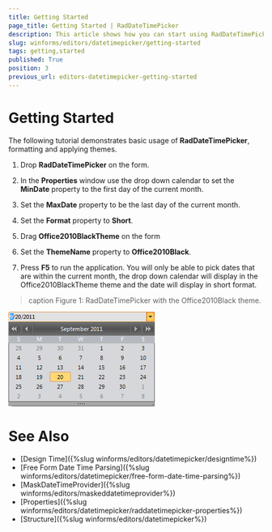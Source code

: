 ```yaml
---
title: Getting Started
page_title: Getting Started | RadDateTimePicker
description: This article shows how you can start using RadDateTimePicker.
slug: winforms/editors/datetimepicker/getting-started
tags: getting,started
published: True
position: 3
previous_url: editors-datetimepicker-getting-started
---
```


# Getting Started

The following tutorial demonstrates basic usage of __RadDateTimePicker__, formatting and applying themes.

1. Drop __RadDateTimePicker__ on the form.
          

1. In the __Properties__ window use the drop down calendar to set the __MinDate__ property to the first day of the current month.
          

1. Set the __MaxDate__ property to be the last day of the current month.
          

1. Set the __Format__ property to __Short__.
          

1. Drag __Office2010BlackTheme__ on the form
          

1. Set the __ThemeName__ property to __Office2010Black__.
          

1. Press __F5__ to run the application. You will only be able to pick dates that are within the current month, the drop down calendar will display in the Office2010BlackTheme theme and the date will display in short format.

>caption Figure 1: RadDateTimePicker with the Office2010Black theme.
 
![editors-datetimepicker-getting-started 001](images/editors-datetimepicker-getting-started001.png)


# See Also

* [Design Time]({%slug winforms/editors/datetimepicker/designtime%})
* [Free Form Date Time Parsing]({%slug winforms/editors/datetimepicker/free-form-date-time-parsing%})
* [MaskDateTimeProvider]({%slug winforms/editors/maskeddatetimeprovider%})
* [Properties]({%slug winforms/editors/datetimepicker/raddatetimepicker-properties%})
* [Structure]({%slug winforms/editors/datetimepicker%})